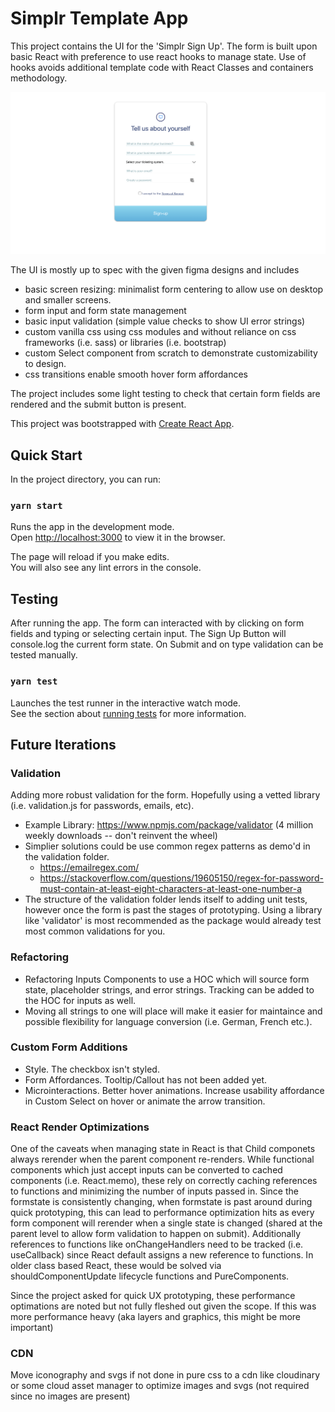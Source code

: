 # Simplr Template App

This project contains the UI for the 'Simplr Sign Up'. The form is built upon basic React with preference to use react hooks to manage state. Use of hooks avoids additional template code with React Classes and containers methodology. 

![Desktop View](SimplrDesktopScreenshot.png)

The UI is mostly up to spec with the given figma designs and includes
- basic screen resizing: minimalist form centering to allow use on desktop and smaller screens.
- form input and form state management
- basic input validation (simple value checks to show UI error strings)
- custom vanilla css using css modules and without reliance on css frameworks (i.e. sass) or libraries (i.e. bootstrap)
- custom Select component from scratch to demonstrate customizability to design. 
- css transitions enable smooth hover form affordances

The project includes some light testing to check that certain form fields are rendered and the submit button is present.

This project was bootstrapped with [Create React App](https://github.com/facebook/create-react-app).

## Quick Start

In the project directory, you can run:

### `yarn start`

Runs the app in the development mode.\
Open [http://localhost:3000](http://localhost:3000) to view it in the browser.

The page will reload if you make edits.\
You will also see any lint errors in the console.


## Testing 

After running the app. The form can interacted with by clicking on form fields and typing or selecting certain input. The Sign Up Button will console.log the current form state. On Submit and on type validation can be tested manually.

### `yarn test`

Launches the test runner in the interactive watch mode.\
See the section about [running tests](https://facebook.github.io/create-react-app/docs/running-tests) for more information.

## Future Iterations

### Validation
Adding more robust validation for the form. Hopefully using a vetted library (i.e. validation.js for passwords, emails, etc). 
- Example Library: https://www.npmjs.com/package/validator (4 million weekly downloads -- don't reinvent the wheel)
- Simplier solutions could be use common regex patterns as demo'd in the validation folder.
  - https://emailregex.com/
  - https://stackoverflow.com/questions/19605150/regex-for-password-must-contain-at-least-eight-characters-at-least-one-number-a  
- The structure of the validation folder lends itself to adding unit tests, however once the form is past the stages of prototyping. Using a library like 'validator' is most recommended as the package would already test most common validations for you.

### Refactoring
- Refactoring Inputs Components to use a HOC which will source form state, placeholder strings, and error strings. Tracking can be added to the HOC for inputs as well. 
- Moving all strings to one will place will make it easier for maintaince and possible flexibility for language conversion (i.e. German, French etc.).

### Custom Form Additions 

- Style. The checkbox isn't styled. 
- Form Affordances. Tooltip/Callout has not been added yet. 
- Microinteractions. Better hover animations. Increase usability affordance in Custom Select on hover or animate the arrow transition.

### React Render Optimizations
One of the caveats when managing state in React is that Child componets always rerender when the parent component re-renders. While functional components which just accept inputs can be converted to cached components (i.e. React.memo), these rely on correctly caching references to functions and minimizing the number of inputs passed in. Since the formstate is consistently changing, when formstate is past around during quick prototyping, this can lead to performance optimization hits as every form component will rerender when a single state is changed (shared at the parent level to allow form validation to happen on submit). Additionally references to functions like onChangeHandlers need to be tracked (i.e. useCallback) since React default assigns a new reference to functions. In older class based React, these would be solved via shouldComponentUpdate lifecycle functions and PureComponents.

Since the project asked for quick UX prototyping, these performance optimations are noted but not fully fleshed out given the scope. If this was more performance heavy (aka layers and graphics, this might be more important)

### CDN 
Move iconography and svgs if not done in pure css to a cdn like cloudinary or some cloud asset manager to optimize images and svgs (not required since no images are present)
